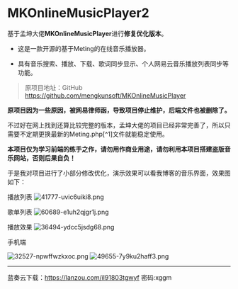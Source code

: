 # MKOnlineMusicPlayer2

基于孟坤大佬**MKOnlineMusicPlayer**进行**修复优化版本**。

- 这是一款开源的基于Meting的在线音乐播放器。

- 具有音乐搜索、播放、下载、歌词同步显示、个人网易云音乐播放列表同步等功能。

> 原项目地址：GitHub https://github.com/mengkunsoft/MKOnlineMusicPlayer


**原项目因为一些原因，被网易律师函，导致项目停止维护，后端文件也被删除了。**

不过好在网上找到还算比较完整的版本，孟坤大佬的项目已经非常完善了，所以只需要不定期更换最新的Meting.php[^1]文件就能稳定使用。

**本项目仅为学习前端的练手之作，请勿用作商业用途，请勿利用本项目搭建盗版音乐网站，否则后果自负！**

于是我对项目进行了小部分修改优化，演示效果可以看我博客的音乐界面，效果图如下：

播放列表
![41777-uvic6uiki8.png](https://www.xggm.top/usr/uploads/2022/04/265084293.png)

歌单列表
![60689-e1uh2qjgr1j.png](https://www.xggm.top/usr/uploads/2022/04/3316317218.png)

播放效果
![36494-ydcc5jsdg68.png](https://www.xggm.top/usr/uploads/2022/04/2849229124.png)

手机端

![32527-npwffwzkxoc.png](https://www.xggm.top/usr/uploads/2022/04/679544348.png)
![49655-7y9ku2haff3.png](https://www.xggm.top/usr/uploads/2022/04/352921465.png)

---
蓝奏云下载：https://lanzou.com/il91803tgwyf  密码:xggm
